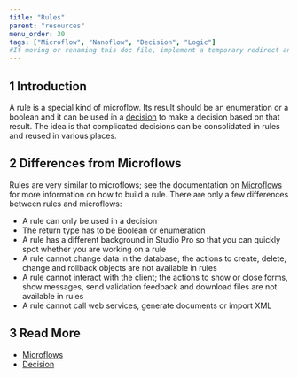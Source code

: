 ```yaml
---
title: "Rules"
parent: "resources"
menu_order: 30
tags: ["Microflow", "Nanoflow", "Decision", "Logic"]
#If moving or renaming this doc file, implement a temporary redirect and let the respective team know they should update the URL in the product. See Mapping to Products for more details.
---
```


## 1 Introduction

A rule is a special kind of microflow. Its result should be an enumeration or a boolean and it can be used in a [decision](decision) to make a decision based on that result. The idea is that complicated decisions can be consolidated in rules and reused in various places.

## 2 Differences from Microflows

Rules are very similar to microflows; see the documentation on [Microflows](microflows) for more information on how to build a rule. There are only a few differences between rules and microflows:

*   A rule can only be used in a decision
*   The return type has to be Boolean or enumeration
*   A rule has a different background in Studio Pro so that you can quickly spot whether you are working on a rule
*   A rule cannot change data in the database; the actions to create, delete, change and rollback objects are not available in rules
*   A rule cannot interact with the client; the actions to show or close forms, show messages, send validation feedback and download files are not available in rules
*   A rule cannot call web services, generate documents or import XML

## 3 Read More

* [Microflows](microflows)
* [Decision](decision)